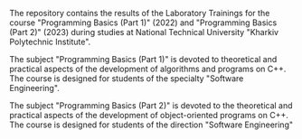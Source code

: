 The repository contains the results of the Laboratory Trainings for the course "Programming Basics (Part 1)" (2022) and "Programming Basics (Part 2)" (2023) during studies at National Technical University "Kharkiv Polytechnic Institute".

The subject "Programming Basics (Part 1)" is devoted to theoretical and practical aspects of the development of algorithms and programs on C++. The course is designed for students of the specialty "Software Engineering".

The subject "Programming Basics (Part 2)" is devoted to the theoretical and practical aspects of the development of object-oriented programs on C++. The course is designed for students of the direction "Software Engineering"
